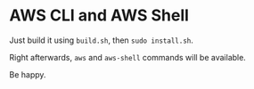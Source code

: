 AWS CLI and AWS Shell
=====================

Just build it using `build.sh`, then `sudo install.sh`.

Right afterwards, `aws` and `aws-shell` commands will be available.

Be happy.
